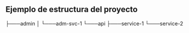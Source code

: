 ## Ejemplo de estructura del proyecto

├───admin
│   └───adm-svc-1
└───api
    ├───service-1
    └───service-2
